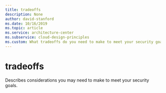 ```yaml
---
title: tradeoffs
description: None
author: david-stanford
ms.date: 10/16/2019
ms.topic: article
ms.service: architecture-center
ms.subservice: cloud-design-principles
ms.custom: What tradeoffs do you need to make to meet your security goals? 
---
```


# tradeoffs

Describes considerations you may need to make to meet your security goals.